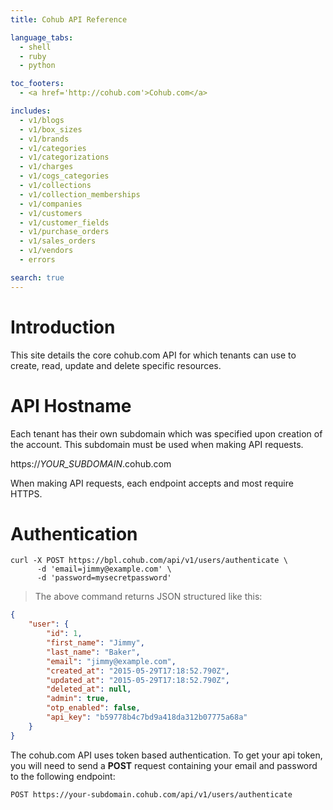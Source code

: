 ```yaml
---
title: Cohub API Reference

language_tabs:
  - shell
  - ruby
  - python

toc_footers:
  - <a href='http://cohub.com'>Cohub.com</a>

includes:
  - v1/blogs
  - v1/box_sizes
  - v1/brands
  - v1/categories
  - v1/categorizations
  - v1/charges
  - v1/cogs_categories
  - v1/collections
  - v1/collection_memberships
  - v1/companies
  - v1/customers
  - v1/customer_fields
  - v1/purchase_orders
  - v1/sales_orders
  - v1/vendors
  - errors

search: true
---
```


# Introduction

This site details the core cohub.com API for which tenants can use to create, read, update and delete specific resources.

# API Hostname

Each tenant has their own subdomain which was specified upon creation of the account. This subdomain must be used when making API requests.

https://*YOUR_SUBDOMAIN*.cohub.com

When making API requests, each endpoint accepts and most require HTTPS.

# Authentication

```shell
curl -X POST https://bpl.cohub.com/api/v1/users/authenticate \
      -d 'email=jimmy@example.com' \
      -d 'password=mysecretpassword'
```

> The above command returns JSON structured like this:

```json
{
    "user": {
        "id": 1,
        "first_name": "Jimmy",
        "last_name": "Baker",
        "email": "jimmy@example.com",
        "created_at": "2015-05-29T17:18:52.790Z",
        "updated_at": "2015-05-29T17:18:52.790Z",
        "deleted_at": null,
        "admin": true,
        "otp_enabled": false,
        "api_key": "b59778b4c7bd9a418da312b07775a68a"
    }
}
```


The cohub.com API uses token based authentication. To get your api token, you will need to send a **POST** request containing your email and password to the following endpoint:

`POST https://your-subdomain.cohub.com/api/v1/users/authenticate`
